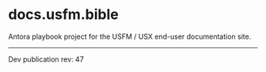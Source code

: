 # docs.usfm.bible
Antora playbook project for the USFM / USX end-user documentation site.

---

Dev publication rev: 47